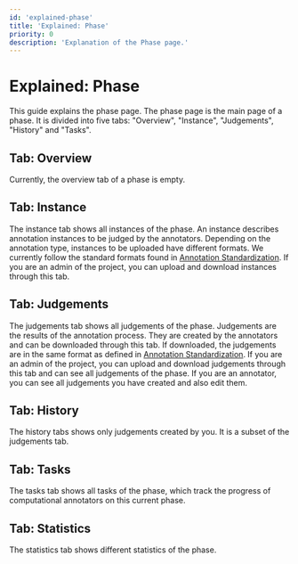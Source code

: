 ```yaml
---
id: 'explained-phase'
title: 'Explained: Phase'
priority: 0
description: 'Explanation of the Phase page.'
---
```


# Explained: Phase

This guide explains the phase page. The phase page is the main page of a phase. It is divided into five tabs: "Overview", "Instance", "Judgements", "History" and "Tasks".

## Tab: Overview

Currently, the overview tab of a phase is empty.

## Tab: Instance

The instance tab shows all instances of the phase. An instance describes annotation instances to be judged by the annotators. Depending on the annotation type, instances to be uploaded have different formats. We currently follow the standard formats found in [Annotation Standardization](https://github.com/ChangeIsKey/annotation_standardization). If you are an admin of the project, you can upload and download instances through this tab.

## Tab: Judgements

The judgements tab shows all judgements of the phase. Judgements are the results of the annotation process. They are created by the annotators and can be downloaded through this tab. If downloaded, the judgements are in the same format as defined in [Annotation Standardization](https://github.com/ChangeIsKey/annotation_standardization). If you are an admin of the project, you can upload and download judgements through this tab and can see all judgements of the phase.
If you are an annotator, you can see all judgements you have created and also edit them.

## Tab: History

The history tabs shows only judgements created by you. It is a subset of the judgements tab.

## Tab: Tasks

The tasks tab shows all tasks of the phase, which track the progress of computational annotators on this current phase.

## Tab: Statistics

The statistics tab shows different statistics of the phase.